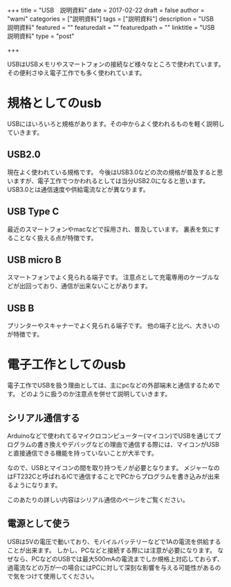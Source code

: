 +++
title = "USB　説明資料"
date = 2017-02-22
draft = false
author = "wami"
categories = ["説明資料"]
tags = ["説明資料"]
description = "USB　説明資料"
featured = ""
featuredalt = ""
featuredpath = ""
linktitle = "USB　説明資料"
type = "post"

+++


USBはUSBメモリやスマートフォンの接続など様々なところで使われています。
その便利さゆえ電子工作でも多く使われています。

# 規格としてのusb

USBにはいろいろと規格があります。その中からよく使われるものを軽く説明していきます。

## USB2.0

現在よく使われている規格です。
今後はUSB3.0などの次の規格が普及すると思いますが、電子工作でつかわれるとしては当分USB2.0になると思います。
USB3.0とは通信速度や供給電流などが異なります。

## USB Type C

最近のスマートフォンやmacなどで採用され、普及しています。
裏表を気にすることなく扱える点が特徴です。

## USB micro B

スマートフォンでよく見られる端子です。
注意点として充電専用のケーブルなどが出回っており、通信が出来ないことがあります。

## USB B

プリンターやスキャナーでよく見られる端子です。
他の端子と比べ、大きいのが特徴です。

# 電子工作としてのusb

電子工作でUSBを扱う理由としては、主にpcなどの外部端末と通信するためです。
どのように扱うのか注意点を併せて説明していきます。

## シリアル通信する

Arduinoなどで使われてるマイクロコンピューター(マイコン)でUSBを通じてプログラムの書き換えやデバッグなどの理由で通信する際には、マイコンがUSBと直接通信できる機能を持っていないことが大半です。

なので、USBとマイコンの間を取り持つモノが必要となります。
メジャーなのはFT232Cと呼ばれるICで通信することでPCからプログラムを書き込みが出来るようになります。

このあたりの詳しい内容はシリアル通信のページをご覧ください。

## 電源として使う

USBは5Vの電圧で動いており、モバイルバッテリーなどで1Aの電流を供給することが出来ます。
しかし、PCなどと接続する際には注意が必要になります。
なぜなら、PCなどのUSBでは最大500mAの電流までしか規格上対応しておらず、過電流などの万が一の場合にはPCに対して深刻な影響を与える可能性があるので気をつけて使用してください。


